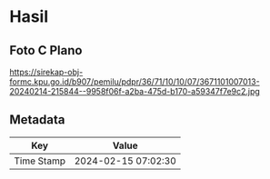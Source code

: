 # Hasil

## Foto C Plano

https://sirekap-obj-formc.kpu.go.id/b907/pemilu/pdpr/36/71/10/10/07/3671101007013-20240214-215844--9958f06f-a2ba-475d-b170-a59347f7e9c2.jpg


## Metadata

| Key        | Value               |
| ---------- | ------------------- |
| Time Stamp | 2024-02-15 07:02:30 |



